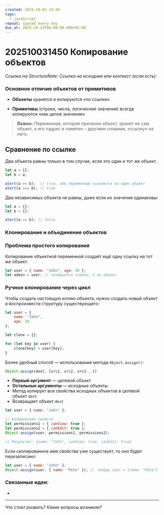 ```yaml
---
created: 2025-10-03 14:49
tags:
  - javaScript
repeat: spaced every day
due_at: 2025-10-24T06:00:00.000+03:00
---
```

# 202510031450 Копирование объектов

*Ссылка на StructureNote:*
*Ссылка на исходник или контекст (если есть):* 

### Основное отличие объектов от примитивов

- **Объекты** хранятся и копируются «по ссылке»
    
- **Примитивы** (строки, числа, логические значения) всегда копируются «как целое значение»

> **Важно:** Переменная, которой присвоен объект, хранит не сам объект, а его «адрес в памяти» – другими словами, «ссылку» на него.

## Сравнение по ссылке

Два объекта равны только в том случае, если это один и тот же объект.

```js
let a = {};
let b = a;

alert(a == b);  // true, обе переменные ссылаются на один объект
alert(a === b); // true
```

Два независимых объекта не равны, даже если их значения одинаковы:

```ts
let a = {};
let b = {};

alert(a == b); // false
```

### Клонирование и объединение объектов

### Проблема простого копирования

Копирование объектной переменной создаёт ещё одну ссылку на тот же объект:

```js
let user = { name: "John", age: 30 };
let admin = user; // копируется ссылка, а не объект
```

### Ручное клонирование через цикл

Чтобы создать настоящую копию объекта, нужно создать новый объект и воспроизвести структуру существующего:

```js
let user = {
    name: "John",
    age: 30
};

let clone = {};

for (let key in user) {
    clone[key] = user[key];
}
```

Более удобный способ — использование метода `Object.assign()`:

```js
Object.assign(dest, [src1, src2, src3...])
```

- **Первый аргумент** — целевой объект
- **Остальные аргументы** — исходные объекты
- Метод копирует все свойства исходных объектов в целевой объект `dest`
- Возвращает объект `dest`

```js
let user = { name: "John" };

// Копирование свойств
let permissions1 = { canView: true };
let permissions2 = { canEdit: true };
Object.assign(user, permissions1, permissions2);

// Результат: {name: "John", canView: true, canEdit: true}
```

Если скопированное имя свойства уже существует, то оно будет перезаписано:

```js
let user = { name: "John" };
Object.assign(user, { name: "Pete" }); // теперь user = {name: "Pete"}
```

### Связанные идеи:

* 

---

*Что стоит развить? Какие вопросы возникли?*
